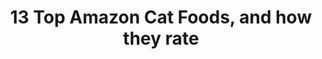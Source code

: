 ---
slug: amazon-cat-food
title: "13 Top Amazon Cat Foods, and how they rate"
seo_description: "13 Top Amazon Cat Foods, and how they rate"
hashtags: "#cats #catfood #catfooddb #amazon"
amazonQuery: cat food best sellers
--- 